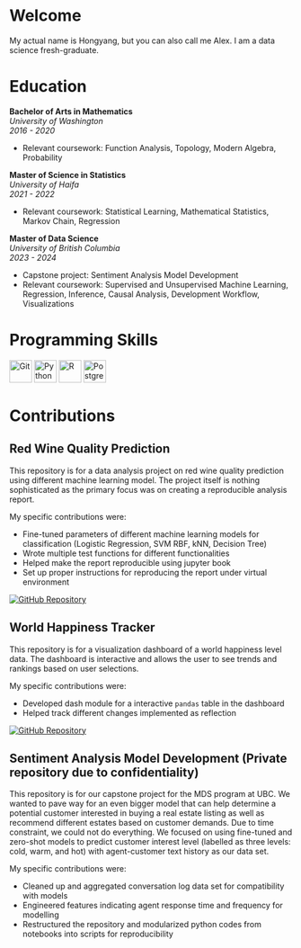 # Welcome

My actual name is Hongyang, but you can also call me Alex. I am a data science fresh-graduate.

# Education

**Bachelor of Arts in Mathematics**  
*University of Washington*  
*2016 - 2020*  
- Relevant coursework: Function Analysis, Topology, Modern Algebra, Probability

**Master of Science in Statistics**  
*University of Haifa*  
*2021 - 2022*  
- Relevant coursework: Statistical Learning, Mathematical Statistics, Markov Chain, Regression

**Master of Data Science**  
*University of British Columbia*  
*2023 - 2024*  
- Capstone project: Sentiment Analysis Model Development
- Relevant coursework: Supervised and Unsupervised Machine Learning, Regression, Inference, Causal Analysis, Development Workflow, Visualizations

# Programming Skills
<p>
  <img src="https://cdn.jsdelivr.net/npm/simple-icons@v4/icons/git.svg" alt="Git" width="40" height="40"/>
  <img src="https://cdn.jsdelivr.net/npm/simple-icons@v4/icons/python.svg" alt="Python" width="40" height="40"/>
  <img src="https://cdn.jsdelivr.net/npm/simple-icons@v4/icons/r.svg" alt="R" width="40" height="40"/>
  <img src="https://cdn.jsdelivr.net/npm/simple-icons@v4/icons/postgresql.svg" alt="PostgreSQL" width="40" height="40"/>
</p>

# Contributions

## Red Wine Quality Prediction
This repository is for a data analysis project on red wine quality prediction using different machine learning model. The project itself is nothing sophisticated as the primary focus was on creating a reproducible analysis report.

My specific contributions were:
- Fine-tuned parameters of different machine learning models for classification (Logistic Regression, SVM RBF, kNN, Decision Tree)
- Wrote multiple test functions for different functionalities
- Helped make the report reproducible using jupyter book
- Set up proper instructions for reproducing the report under virtual environment

[![GitHub Repository](https://img.shields.io/badge/Repository-Visit-blue)](https://github.com/UBC-MDS/Red-Wine-Quality-Prediction)

## World Happiness Tracker
This repository is for a visualization dashboard of a world happiness level data. The dashboard is interactive and allows the user to see trends and rankings based on user selections.

My specific contributions were:
- Developed dash module for a interactive `pandas` table in the dashboard
- Helped track different changes implemented as reflection

[![GitHub Repository](https://img.shields.io/badge/Repository-Visit-blue)](https://github.com/UBC-MDS/DSCI-532_2024_3_world-happiness-tracker)

## Sentiment Analysis Model Development (Private repository due to confidentiality)
This repository is for our capstone project for the MDS program at UBC. We wanted to pave way for an even bigger model that can help determine a potential customer interested in buying a real estate listing as well as recommend different estates based on customer demands. Due to time constraint, we could not do everything. We focused on using fine-tuned and zero-shot models to predict customer interest level (labelled as three levels: cold, warm, and hot) with agent-customer text history as our data set.

My specific contributions were:
- Cleaned up and aggregated conversation log data set for compatibility with models
- Engineered features indicating agent response time and frequency for modelling
- Restructured the repository and modularized python codes from notebooks into scripts for reproducibility
